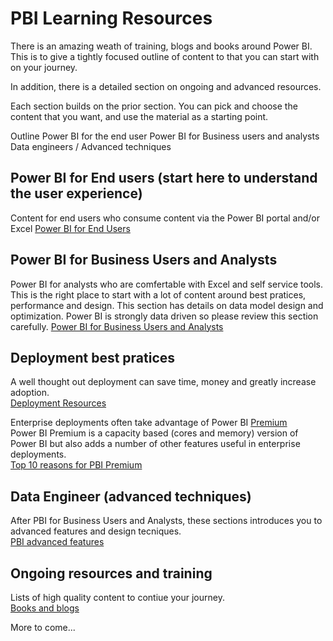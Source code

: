 # PBI Learning Resources

There is an amazing weath of training, blogs and books around Power BI.  This is to give a tightly focused outline of content to that you can start with on your journey.  

In addition, there is a detailed section on ongoing and advanced resources.   

Each section builds on the prior section.  You can pick and choose the content that you want, and use the material as a starting point.  

Outline
  Power BI for the end user
  Power BI for Business users and analysts
  Data engineers / Advanced techniques
  


## Power BI for End users  (start here to understand the user experience)
Content for end users who consume content via the Power BI portal and/or Excel
[Power BI for End Users](https://github.com/wgbrown/PBILearningResources/blob/main/End%20Users/End%20Users.md)

## Power BI for Business Users and Analysts
Power BI for analysts who are comfertable with Excel and self service tools.  This is the right place to start with a lot of content around best pratices, performance and design.  This section has details on data model design and optimization.  Power BI is strongly data driven so please review this section carefully. 
[Power BI for Business Users and Analysts](https://github.com/wgbrown/PBILearningResources/blob/main/PBI%20Analysts/PBI%20end%20users.md)

## Deployment best pratices
A well thought out deployment can save time, money and greatly increase adoption.</br>
[Deployment Resources](https://github.com/wgbrown/PBILearningResources/blob/main/deployment/BasicDeployment.md) 

Enterprise deployments often take advantage of Power BI [Premium](https://github.com/wgbrown/PBILearningResources/blob/2845146e91a3875619ca1a41e8aebce340356ecc/Premium/What%20is%20PBI%20Premium.md)</br>
Power BI Premium is a capacity based (cores and memory) version of Power BI but also adds a number of other features useful in enterprise deployments.</br>
[Top 10 reasons for PBI Premium](https://github.com/wgbrown/PBILearningResources/blob/c200a1e310505800dba8c22efe4c64040d49095e/Premium/What%20is%20PBI%20Premium.md)

## Data Engineer (advanced techniques)
After PBI for Business Users and Analysts, these sections introduces you to advanced features and design tecniques.  
[PBI advanced features](https://github.com/wgbrown/PBILearningResources/blob/main/DataEngineer/PowerBI.md)


## Ongoing resources and training
Lists of high quality content to contiue your journey.</br>
[Books and blogs](https://github.com/wgbrown/PBILearningResources/blob/18260d8ea08b81c180edf581ea9ed751eb348f25/Resources/GeneralResources.md)<br>

More to come...

